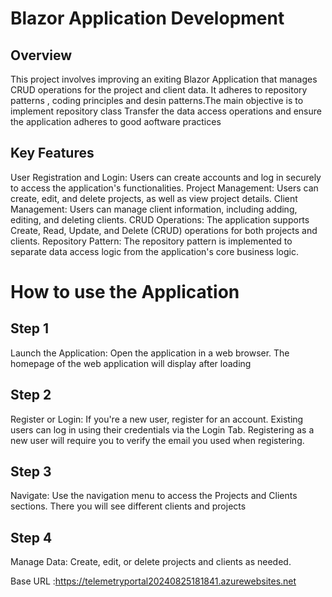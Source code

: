 # Blazor Application Development

## Overview
This project involves improving an exiting Blazor Application that manages CRUD operations for the project and client data.
It adheres to repository patterns , coding principles and desin patterns.The main objective is to implement repository class
Transfer the data access operations and ensure the application adheres to good aoftware practices

## Key Features
User Registration and Login: Users can create accounts and log in securely to access the application's functionalities.
Project Management: Users can create, edit, and delete projects, as well as view project details.
Client Management: Users can manage client information, including adding, editing, and deleting clients.
CRUD Operations: The application supports Create, Read, Update, and Delete (CRUD) operations for both projects and clients.
Repository Pattern: The repository pattern is implemented to separate data access logic from the application's core business logic.

# How to use the Application
## Step 1
Launch the Application: Open the application in a web browser. The homepage of the web application will display after loading

## Step 2
Register or Login: If you're a new user, register for an account. Existing users can log in using their credentials via the Login Tab.
Registering as a new user will require you to verify the email you used when registering.

## Step 3
Navigate: Use the navigation menu to access the Projects and Clients sections. There you will see different clients and projects 

## Step 4
Manage Data: Create, edit, or delete projects and clients as needed.

Base URL :https://telemetryportal20240825181841.azurewebsites.net
